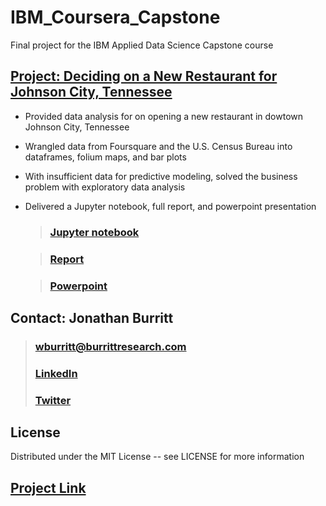# IBM_Coursera_Capstone
Final project for the IBM Applied Data Science Capstone course

## [Project: Deciding on a New Restaurant for Johnson City, Tennessee](https://github.com/burrittresearch/IBM_Coursera_Capstone 'Project')

* Provided data analysis for on opening a new restaurant in dowtown Johnson City, Tennessee
* Wrangled data from Foursquare and the U.S. Census Bureau into dataframes, folium maps, and bar plots
* With insufficient data for predictive modeling, solved the business problem with exploratory data analysis
* Delivered a Jupyter notebook, full report, and powerpoint presentation
    
    > ### [Jupyter notebook](https://github.com/burrittresearch/IBM_Coursera_Capstone/blob/master/capstone_project_report_jb_wk2.pdf 'Notebook')

    > ### [Report](https://github.com/burrittresearch/IBM_Coursera_Capstone/blob/master/capstone_project_neigh_wk2_jb.ipynb 'Report')

    > ### [Powerpoint](https://github.com/burrittresearch/IBM_Coursera_Capstone/blob/master/capstone_project_presentation_jb_wk2.pdf 'Presentation')

## Contact: Jonathan Burritt    

> ### [wburritt@burrittresearch.com](mailto:wburritt@burrittresearch.com)
> ### [LinkedIn](https://www.linkedin.com/in/burrittresearch/ "Burritt Research LinkedIn")
> ### [Twitter](https://twitter.com/burrittresearch/ "Burritt Research Twitter")

## License
Distributed under the MIT License -- see LICENSE for more information

## [Project Link](https://github.com/burrittresearch/IBM_Coursera_Capstone 'Project')
